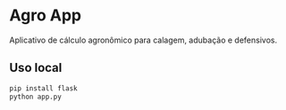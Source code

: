 # Agro App 

Aplicativo de cálculo agronômico para calagem, adubação e defensivos.

## Uso local

```bash
pip install flask
python app.py
```
